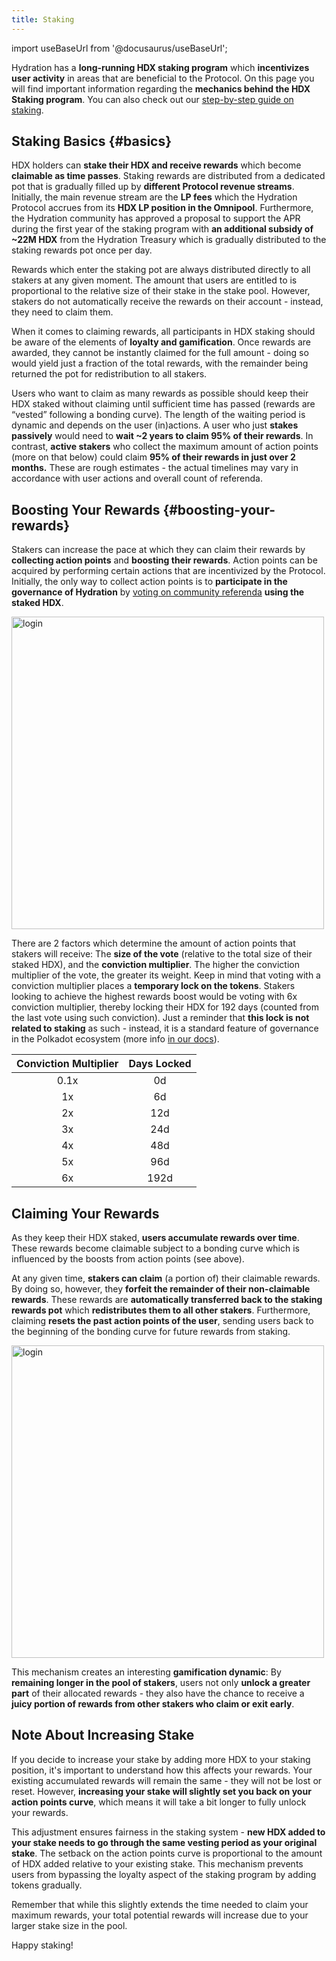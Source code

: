 ```yaml
---
title: Staking
---
```


import useBaseUrl from '@docusaurus/useBaseUrl';

Hydration has a **long-running HDX staking program** which **incentivizes user activity** in areas that are beneficial to the Protocol. On this page you will find important information regarding the **mechanics behind the HDX Staking program**. You can also check out our [step-by-step guide on staking](/community/stake_hdx).

## Staking Basics {#basics}

HDX holders can **stake their HDX and receive rewards** which become **claimable as time passes**. Staking rewards are distributed from a dedicated pot that is gradually filled up by **different Protocol revenue streams**. Initially, the main revenue stream are the **LP fees** which the Hydration Protocol accrues from its **HDX LP position in the Omnipool**. Furthermore, the Hydration community has approved a proposal to support the APR during the first year of the staking program with **an additional subsidy of ~22M HDX** from the Hydration Treasury which is gradually distributed to the staking rewards pot once per day.

Rewards which enter the staking pot are always distributed directly to all stakers at any given moment. The amount that users are entitled to is proportional to the relative size of their stake in the stake pool. However, stakers do not automatically receive the rewards on their account - instead, they need to claim them.

When it comes to claiming rewards, all participants in HDX staking should be aware of the elements of **loyalty and gamification**. Once rewards are awarded, they cannot be instantly claimed for the full amount - doing so would yield just a fraction of the total rewards, with the remainder being returned the pot for redistribution to all stakers.

Users who want to claim as many rewards as possible should keep their HDX staked without claiming until sufficient time has passed (rewards are “vested” following a bonding curve). The length of the waiting period is dynamic and depends on the user (in)actions. A user who just **stakes passively** would need to **wait ~2 years to claim 95% of their rewards**. In contrast, **active stakers** who collect the maximum amount of action points (more on that below) could claim **95% of their rewards in just over 2 months.** These are rough estimates - the actual timelines may vary in accordance with user actions and overall count of referenda.

## Boosting Your Rewards {#boosting-your-rewards}

Stakers can increase the pace at which they can claim their rewards by **collecting action points** and **boosting their rewards**. Action points can be acquired by performing certain actions that are incentivized by the Protocol. Initially, the only way to collect action points is to **participate in the governance of Hydration** by [voting on community referenda](https://hydradx.subsquare.io/democracy/referenda) **using the staked HDX**.

<div style={{textAlign: 'center'}}>
  <img alt="login" src={useBaseUrl('/staking/rewards_bonding_curve.jpg')} width="500px" />
</div>

There are 2 factors which determine the amount of action points that stakers will receive: The **size of the vote** (relative to the total size of their staked HDX), and the **conviction multiplier**. The higher the conviction multiplier of the vote, the greater its weight. Keep in mind that voting with a conviction multiplier places a **temporary lock on the tokens**. Stakers looking to achieve the highest rewards boost would be voting with 6x conviction multiplier, thereby locking their HDX for 192 days (counted from the last vote using such conviction). Just a reminder that **this lock is not related to staking** as such - instead, it is a standard feature of governance in the Polkadot ecosystem (more info [in our docs](../governance/referenda#referenda-votes-weighing)).

| Conviction Multiplier | Days Locked |
|:---------------------:|:-----------:|
| 0.1x                  |  0d         |
| 1x                    |  6d         |
| 2x                    |  12d        |
| 3x                    |  24d        |
| 4x                    |  48d        |
| 5x                    |  96d        |
| 6x                    |  192d       |

## Claiming Your Rewards

As they keep their HDX staked, **users accumulate rewards over time**. These rewards become claimable subject to a bonding curve which is influenced by the boosts from action points (see above).

At any given time, **stakers can claim** (a portion of) their claimable rewards. By doing so, however, they **forfeit the remainder of their non-claimable rewards**. These rewards are **automatically transferred back to the staking rewards pot** which **redistributes them to all other stakers**. Furthermore, claiming **resets the past action points of the user**, sending users back to the beginning of the bonding curve for future rewards from staking.

<div style={{textAlign: 'center'}}>
  <img alt="login" src={useBaseUrl('/img/staking/claiming_curve.jpg')} width="500px" />
</div>

This mechanism creates an interesting **gamification dynamic**: By **remaining longer in the pool of stakers**, users not only **unlock a greater part** of their allocated rewards - they also have the chance to receive a **juicy portion of rewards from other stakers who claim or exit early**.

## Note About Increasing Stake
If you decide to increase your stake by adding more HDX to your staking position, it's important to understand how this affects your rewards. Your existing accumulated rewards will remain the same - they will not be lost or reset. However, **increasing your stake will slightly set you back on your action points curve**, which means it will take a bit longer to fully unlock your rewards.

This adjustment ensures fairness in the staking system - **new HDX added to your stake needs to go through the same vesting period as your original stake**. The setback on the action points curve is proportional to the amount of HDX added relative to your existing stake. This mechanism prevents users from bypassing the loyalty aspect of the staking program by adding tokens gradually.

Remember that while this slightly extends the time needed to claim your maximum rewards, your total potential rewards will increase due to your larger stake size in the pool.

Happy staking!
